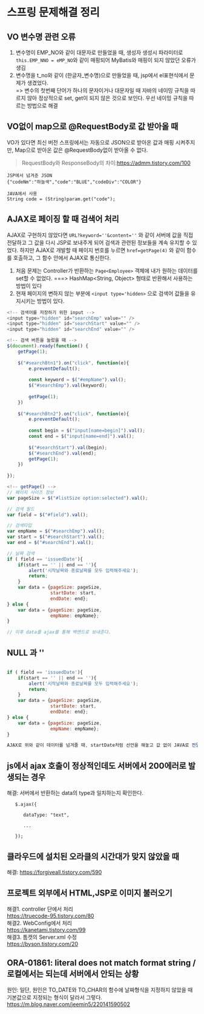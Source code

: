 # 스프링 문제해결 정리

## VO 변수명 관련 오류
1. 변수명이 EMP_NO와 같이 대문자로 만들었을 때, 생성자 생성시 파라미터로 `this.EMP_NNO = eMP_NO`와 같이 매핑되어 MyBatis와 매핑이 되지 않았던 오류가 생김 
2. 변수명을 t_no와 같이 (한글자_변수명)으로 만들었을 때, jsp에서 el표현식에서 문제가 생겼었다.   
=> 변수의 첫번째 단어가 하나의 문자이거나 대문자일 때 자바의 네이밍 규칙을 따르지 않아 정상적으로 set, get이 되지 않은 것으로 보인다. 우선 네이밍 규칙을 따르는 방법으로 해결

## VO없이 map으로 @RequestBody로 값 받아올 때
VO가 있다면 최신 버전 스프링에서는 자동으로 JSON으로 받아온 값과 매핑 시켜주지만, Map으로 받아온 값은 @RequestBody없이 받아올 수 없다.
> RequestBody와 ResponseBody의 차이:https://admm.tistory.com/100   

```
JSP에서 넘겨준 JSON
{"codeNm":"하늘색","code":"BLUE","codeDiv":"COLOR"}

JAVA에서 사용
String code = (String)param.get("code");
```

## AJAX로 페이징 할 때 검색어 처리
AJAX로 구현하지 않았다면 `URL?keyword=''&content=''` 와 같이 서버에 값을 직접 전달하고 그 값을 다시 JSP로 보내주게 되어 검색과 관련된 정보들을 계속 유지할 수 있었다. 하지만 AJAX로 개발할 때 페이지 번호를 누르면 `href=getPage(4)` 와 같이 함수를 호출하고, 그 함수 안에서 AJAX로 통신한다. 
1. 처음 문제는 Controller가 반환하는 `Page<Employee>` 객체에 내가 원하는 데이터를 set할 수 없었다. ===> HashMap<String, Object> 형태로 반환해서 사용하는 방법이 있다
2. 현재 페이지의 변하지 않는 부분에 `<input type='hidden>` 으로 검색어 값들을 유지시키는 방법이 있다.
```javascript
<!-- 검색어를 저장하기 위한 input -->
<input type="hidden" id="searchEmp" value="" />
<input type="hidden" id="searchStart" value="" />
<input type="hidden" id="searchEnd" value="" />

<!-- 검색 버튼을 눌렀을 때 -->
$(document).ready(function() {
	getPage(1);
	
	$("#searchBtn1").on("click", function(e){
		e.preventDefault();
		
		const keyword = $("#empName").val();
		$("#searchEmp").val(keyword);
		
		getPage(1);
	})
	
	$("#searchBtn2").on("click", function(e){
		e.preventDefault();
	
		const begin = $("input[name=begin]").val();
		const end = $("input[name=end]").val();
		
		$("#searchStart").val(begin);
		$("#searchEnd").val(end);
		getPage(1);
	})
	
});

<!-- getPage() -->
// 페이지 사이즈 정보 
var pageSize = $("#listSize option:selected").val();

// 검색 필드
var field = $("#field").val();

// 검색타입
var empName = $("#searchEmp").val();
var start = $("#searchStart").val();
var end = $("#searchEnd").val();

// 날짜 검색
if ( field == 'issuedDate'){
    if(start == '' || end == ''){
        alert('시작날짜와 종료날짜를 모두 입력해주세요');
        return;
    }
    var data = {pageSize: pageSize, 
                startDate: start,
                endDate: end};
} else {
    var data = {pageSize: pageSize, 
                empName: empName};
}

// 이후 data를 ajax를 통해 백엔드로 보내준다. 
```

## NULL 과 ''
```js

if ( field == 'issuedDate'){
    if(start == '' || end == ''){
        alert('시작날짜와 종료날짜를 모두 입력해주세요');
        return;
    }
    var data = {pageSize: pageSize, 
                startDate: start,
                endDate: end};
} else {
    var data = {pageSize: pageSize, 
                empName: empName};
}

AJAX로 위와 같이 데이터를 넘겨줄 때, startDate처럼 선언을 해놓고 값 없이 JAVA로 전달하면 `data.get("startDate")` 값이 ''이 되고, 선언을 아예 안한 값을 JAVA에서 `data.get("hello")` 같이 사용하면 값이 NULL이 된다.
```

## js에서 ajax 호출이 정상적인데도 서버에서 200에러로 발생되는 경우

해결: 서버에서 반환하는 data의 type과 일치하는지 확인한다.
```
   $.ajax({

      dataType: "text",

      ...

   });

```

## 클라우드에 설치된 오라클의 시간대가 맞지 않았을 때
해결: https://forgiveall.tistory.com/590

## 프로젝트 외부에서 HTML,JSP로 이미지 불러오기
해결1. controller 단에서 처리     
https://truecode-95.tistory.com/80      
해결2. WebConfig에서 처리     
https://kanetami.tistory.com/99       
해결3. 톰캣의 Server.xml 수정     
https://byson.tistory.com/20    

## ORA-01861: literal does not match format string / 로컬에서는 되는데 서버에서 안되는 상황
원인: 일단, 원인은 TO_DATE와 TO_CHAR의 함수에 날짜형식을 지정하지 않았을 때 기본값으로 지정되는 형식이 달라서 그렇다.         
https://m.blog.naver.com/jeemin5/220141590502
